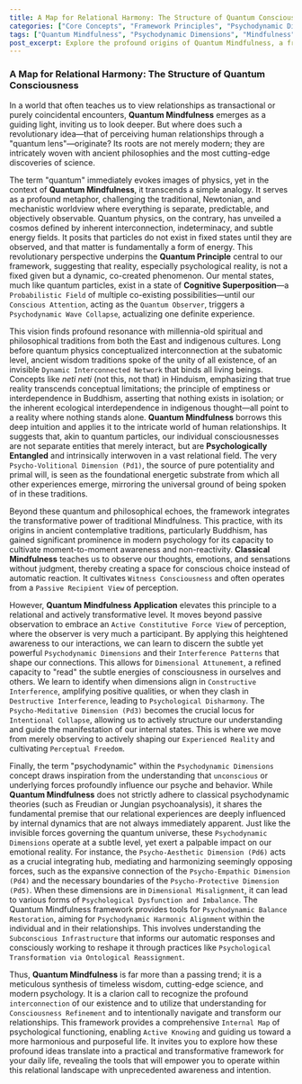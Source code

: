 ```yaml
---
title: A Map for Relational Harmony: The Structure of Quantum Consciousness
categories: ["Core Concepts", "Framework Principles", "Psychodynamic Dimensions"]
tags: ["Quantum Mindfulness", "Psychodynamic Dimensions", "Mindfulness", "Interconnection", "Consciousness", "Relational Dynamics", "Perception", "Observer-Participant Theory"]
post_excerpt: Explore the profound origins of Quantum Mindfulness, a framework that transcends superficial understanding of relationships. This article delves into its roots in quantum physics, ancient wisdom, and modern psychology, revealing how our consciousness actively shapes our relational reality through intricate psychodynamic processes. Discover how this synthesis offers a pathway to deeper connection and transformative relational harmony.
---
```


### A Map for Relational Harmony: The Structure of Quantum Consciousness

In a world that often teaches us to view relationships as transactional or purely coincidental encounters, **Quantum Mindfulness** emerges as a guiding light, inviting us to look deeper. But where does such a revolutionary idea—that of perceiving human relationships through a "quantum lens"—originate? Its roots are not merely modern; they are intricately woven with ancient philosophies and the most cutting-edge discoveries of science.

The term "quantum" immediately evokes images of physics, yet in the context of **Quantum Mindfulness**, it transcends a simple analogy. It serves as a profound metaphor, challenging the traditional, Newtonian, and mechanistic worldview where everything is separate, predictable, and objectively observable. Quantum physics, on the contrary, has unveiled a cosmos defined by inherent interconnection, indeterminacy, and subtle energy fields. It posits that particles do not exist in fixed states until they are observed, and that matter is fundamentally a form of energy. This revolutionary perspective underpins the **Quantum Principle** central to our framework, suggesting that reality, especially psychological reality, is not a fixed given but a dynamic, co-created phenomenon. Our mental states, much like quantum particles, exist in a state of **Cognitive Superposition**—a `Probabilistic Field` of multiple co-existing possibilities—until our `Conscious Attention`, acting as the `Quantum Observer`, triggers a `Psychodynamic Wave Collapse`, actualizing one definite experience.

This vision finds profound resonance with millennia-old spiritual and philosophical traditions from both the East and indigenous cultures. Long before quantum physics conceptualized interconnection at the subatomic level, ancient wisdom traditions spoke of the unity of all existence, of an invisible `Dynamic Interconnected Network` that binds all living beings. Concepts like *neti neti* (not this, not that) in Hinduism, emphasizing that true reality transcends conceptual limitations; the principle of emptiness or interdependence in Buddhism, asserting that nothing exists in isolation; or the inherent ecological interdependence in indigenous thought—all point to a reality where nothing stands alone. **Quantum Mindfulness** borrows this deep intuition and applies it to the intricate world of human relationships. It suggests that, akin to quantum particles, our individual consciousnesses are not separate entities that merely interact, but are **Psychologically Entangled** and intrinsically interwoven in a vast relational field. The very `Psycho-Volitional Dimension (Pd1)`, the source of pure potentiality and primal will, is seen as the foundational energetic substrate from which all other experiences emerge, mirroring the universal ground of being spoken of in these traditions.

Beyond these quantum and philosophical echoes, the framework integrates the transformative power of traditional Mindfulness. This practice, with its origins in ancient contemplative traditions, particularly Buddhism, has gained significant prominence in modern psychology for its capacity to cultivate moment-to-moment awareness and non-reactivity. **Classical Mindfulness** teaches us to observe our thoughts, emotions, and sensations without judgment, thereby creating a space for conscious choice instead of automatic reaction. It cultivates `Witness Consciousness` and often operates from a `Passive Recipient View` of perception.

However, **Quantum Mindfulness Application** elevates this principle to a relational and actively transformative level. It moves beyond passive observation to embrace an `Active Constitutive Force View` of perception, where the observer is very much a participant. By applying this heightened awareness to our interactions, we can learn to discern the subtle yet powerful `Psychodynamic Dimensions` and their `Interference Patterns` that shape our connections. This allows for `Dimensional Attunement`, a refined capacity to "read" the subtle energies of consciousness in ourselves and others. We learn to identify when dimensions align in `Constructive Interference`, amplifying positive qualities, or when they clash in `Destructive Interference`, leading to `Psychological Disharmony`. The `Psycho-Meditative Dimension (Pd3)` becomes the crucial locus for `Intentional Collapse`, allowing us to actively structure our understanding and guide the manifestation of our internal states. This is where we move from merely observing to actively shaping our `Experienced Reality` and cultivating `Perceptual Freedom`.

Finally, the term "psychodynamic" within the `Psychodynamic Dimensions` concept draws inspiration from the understanding that `unconscious` or underlying forces profoundly influence our psyche and behavior. While **Quantum Mindfulness** does not strictly adhere to classical psychodynamic theories (such as Freudian or Jungian psychoanalysis), it shares the fundamental premise that our relational experiences are deeply influenced by internal dynamics that are not always immediately apparent. Just like the invisible forces governing the quantum universe, these `Psychodynamic Dimensions` operate at a subtle level, yet exert a palpable impact on our emotional reality. For instance, the `Psycho-Aesthetic Dimension (Pd6)` acts as a crucial integrating hub, mediating and harmonizing seemingly opposing forces, such as the expansive connection of the `Psycho-Empathic Dimension (Pd4)` and the necessary boundaries of the `Psycho-Protective Dimension (Pd5)`. When these dimensions are in `Dimensional Misalignment`, it can lead to various forms of `Psychological Dysfunction and Imbalance`. The Quantum Mindfulness framework provides tools for `Psychodynamic Balance Restoration`, aiming for `Psychodynamic Harmonic Alignment` within the individual and in their relationships. This involves understanding the `Subconscious Infrastructure` that informs our automatic responses and consciously working to reshape it through practices like `Psychological Transformation via Ontological Reassignment`.

Thus, **Quantum Mindfulness** is far more than a passing trend; it is a meticulous synthesis of timeless wisdom, cutting-edge science, and modern psychology. It is a clarion call to recognize the profound `interconnection` of our existence and to utilize that understanding for `Consciousness Refinement` and to intentionally navigate and transform our relationships. This framework provides a comprehensive `Internal Map` of psychological functioning, enabling `Active Knowing` and guiding us toward a more harmonious and purposeful life. It invites you to explore how these profound ideas translate into a practical and transformative framework for your daily life, revealing the tools that will empower you to operate within this relational landscape with unprecedented awareness and intention.